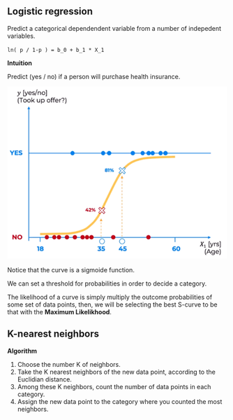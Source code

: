 ## Logistic regression

Predict a categorical dependendent variable from a number of indepedent variables.

`ln( p / 1-p ) = b_0 + b_1 * X_1`

**Intuition**

Predict (yes / no) if a person will purchase health insurance.

![](./assets/logistic_regr_intuition.png)

Notice that the curve is a sigmoide function.



We can set a threshold for probabilities in order to decide a category.

The likelihood of a curve is simply multiply the outcome probabilities of some set of data points, then, we will be selecting the best S-curve to be that with the **Maximum Likelikhood**.

## K-nearest neighbors

**Algorithm**

1. Choose the number K of neighbors.
2. Take the K nearest neighbors of the new data point, according to the Euclidian distance.
3. Among these K neighbors, count the number of data points in each category.
4. Assign the new data point to the category where you counted the most neighbors.
